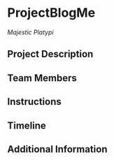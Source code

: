 # ProjectBlogMe
*Majestic Platypi*

Project Description
------------------- 

Team Members
------------

Instructions
------------

Timeline
--------

Additional Information
----------------------

